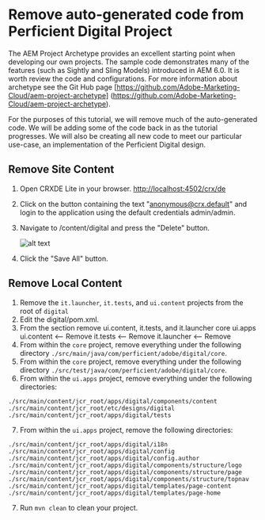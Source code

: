 # Remove auto-generated code from Perficient Digital Project

The AEM Project Archetype provides an excellent starting point when developing our own projects.  The sample code demonstrates many of the features (such as Sightly and Sling Models) introduced in AEM 6.0.  It is worth review the code and configurations.  For more information about archetype see the Git Hub page [https://github.com/Adobe-Marketing-Cloud/aem-project-archetype] (https://github.com/Adobe-Marketing-Cloud/aem-project-archetype).

For the purposes of this tutorial, we will remove much of the auto-generated code.  We will be adding some of the code back in as the tutorial progresses.  We will also be creating all new code to meet our particular use-case, an implementation of the Perficient Digital design.

## Remove Site Content

1. Open CRXDE Lite in your browser.
  [http://localhost:4502/crx/de](http://localhost:4502/crx/de/index.jsp)
2. Click on the button containing the text "anonymous@crx.default" and login to the application using the default credentials admin/admin.
3. Navigate to /content/digital and press the "Delete" button.

   ![alt text](https://raw.githubusercontent.com/PRFTAdobe/AEMTraining/master/img/Screen%20Shot%202016-04-13%20at%2012.23.00%20PM.png?token=ABVpFagzV_5n8xTdgwrBKnG3W0H8DcJzks5XF620wA%3D%3D "screenshot")
4. Click the "Save All" button.

## Remove Local Content

1. Remove the ```it.launcher```, ```it.tests```, and ```ui.content``` projects from the root of ```digital```
2. Edit the digital/pom.xml.
3. From the <modules> section remove ui.content, it.tests, and it.launcher
    <modules>
        <module>core</module>
        <module>ui.apps</module>
        <module>ui.content</module> <-- Remove
        <module>it.tests</module> <-- Remove
        <module>it.launcher</module> <-- Remove
    </modules>
4. From within the ```core``` project, remove everything under the following directory ```./src/main/java/com/perficient/adobe/digital/core```.
5. From within the ```core``` project, remove everything under the following directory ```./src/test/java/com/perficient/adobe/digital/core```.
6. From within the ```ui.apps``` project, remove everything under the following directories:

  ```
  ./src/main/content/jcr_root/apps/digital/components/content
  ./src/main/content/jcr_root/etc/designs/digital
  ./src/main/content/jcr_root/apps/digital/tests
  ```

7. From within the ```ui.apps``` project, remove the following directories:

 ```
 ./src/main/content/jcr_root/apps/digital/i18n
 ./src/main/content/jcr_root/apps/digital/config
 ./src/main/content/jcr_root/apps/digital/config.author
 ./src/main/content/jcr_root/apps/digital/components/structure/logo
 ./src/main/content/jcr_root/apps/digital/components/structure/page
 ./src/main/content/jcr_root/apps/digital/components/structure/topnav
 ./src/main/content/jcr_root/apps/digital/templates/page-content
 ./src/main/content/jcr_root/apps/digital/templates/page-home
 ```

7. Run ```mvn clean``` to clean your project.
